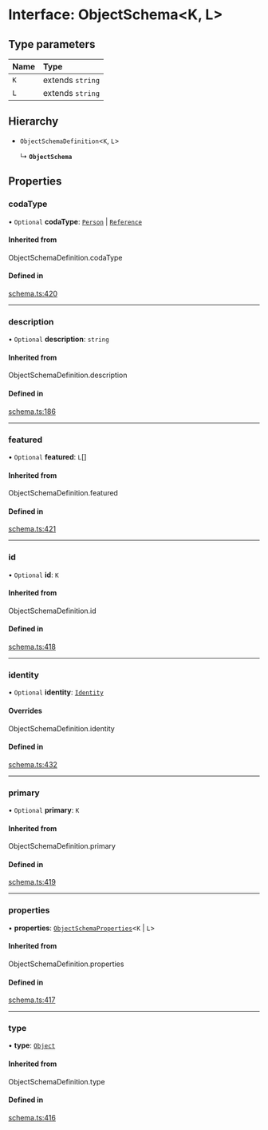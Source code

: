 # Interface: ObjectSchema<K, L\>

## Type parameters

| Name | Type |
| :------ | :------ |
| `K` | extends `string` |
| `L` | extends `string` |

## Hierarchy

- `ObjectSchemaDefinition`<`K`, `L`\>

  ↳ **`ObjectSchema`**

## Properties

### codaType

• `Optional` **codaType**: [`Person`](../enums/ValueHintType.md#person) \| [`Reference`](../enums/ValueHintType.md#reference)

#### Inherited from

ObjectSchemaDefinition.codaType

#### Defined in

[schema.ts:420](https://github.com/coda/packs-sdk/blob/main/schema.ts#L420)

___

### description

• `Optional` **description**: `string`

#### Inherited from

ObjectSchemaDefinition.description

#### Defined in

[schema.ts:186](https://github.com/coda/packs-sdk/blob/main/schema.ts#L186)

___

### featured

• `Optional` **featured**: `L`[]

#### Inherited from

ObjectSchemaDefinition.featured

#### Defined in

[schema.ts:421](https://github.com/coda/packs-sdk/blob/main/schema.ts#L421)

___

### id

• `Optional` **id**: `K`

#### Inherited from

ObjectSchemaDefinition.id

#### Defined in

[schema.ts:418](https://github.com/coda/packs-sdk/blob/main/schema.ts#L418)

___

### identity

• `Optional` **identity**: [`Identity`](Identity.md)

#### Overrides

ObjectSchemaDefinition.identity

#### Defined in

[schema.ts:432](https://github.com/coda/packs-sdk/blob/main/schema.ts#L432)

___

### primary

• `Optional` **primary**: `K`

#### Inherited from

ObjectSchemaDefinition.primary

#### Defined in

[schema.ts:419](https://github.com/coda/packs-sdk/blob/main/schema.ts#L419)

___

### properties

• **properties**: [`ObjectSchemaProperties`](../types/ObjectSchemaProperties.md)<`K` \| `L`\>

#### Inherited from

ObjectSchemaDefinition.properties

#### Defined in

[schema.ts:417](https://github.com/coda/packs-sdk/blob/main/schema.ts#L417)

___

### type

• **type**: [`Object`](../enums/ValueType.md#object)

#### Inherited from

ObjectSchemaDefinition.type

#### Defined in

[schema.ts:416](https://github.com/coda/packs-sdk/blob/main/schema.ts#L416)
